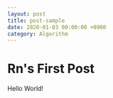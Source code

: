 ```yaml
---
layout: post
title: post-sample
date: 2020-01-03 00:00:00 +0900
category: Algorithm
---
```

# Rn's First Post
Hello World!